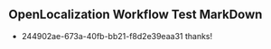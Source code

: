 ## OpenLocalization Workflow Test MarkDown
* 244902ae-673a-40fb-bb21-f8d2e39eaa31 thanks!

<!--HONumber=Jul16_HO2-->



